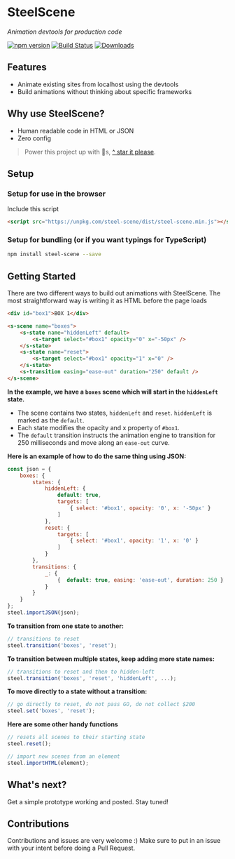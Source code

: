 # SteelScene

*Animation devtools for production code*

[![npm version](https://badge.fury.io/js/steel-scene.svg)](https://badge.fury.io/js/steel-scene)
[![Build Status](https://travis-ci.org/steel-scene/steel-scene.svg?branch=master)](https://travis-ci.org/steel-scene/steel-scene)
[![Downloads](https://img.shields.io/npm/dm/steel-scene.svg)](https://www.npmjs.com/package/steel-scene)

## Features

- Animate existing sites from localhost using the devtools
- Build animations without thinking about specific frameworks

## Why use SteelScene?

- Human readable code in HTML or JSON
- Zero config

> Power this project up with 🌟s,  [^ star it please](https://github.com/steel-scene/steel-scene/stargazers).

## Setup

### Setup for use in the browser
Include this script
```html
<script src="https://unpkg.com/steel-scene/dist/steel-scene.min.js"></script>
```

### Setup for bundling (or if you want typings for TypeScript)

```bash
npm install steel-scene --save
```

## Getting Started
There are two different ways to build out animations with SteelScene.  The most straightforward way is writing it as HTML before the page loads

```html
<div id="box1">BOX 1</div>

<s-scene name="boxes">
    <s-state name="hiddenLeft" default>
        <s-target select="#box1" opacity="0" x="-50px" />
    </s-state>
    <s-state name="reset">
        <s-target select="#box1" opacity="1" x="0" />
    </s-state>
    <s-transition easing="ease-out" duration="250" default />
</s-scene>
```
**In the example, we have a ```boxes``` scene which will start in the ```hiddenLeft``` state.**

- The scene contains two states, ```hiddenLeft``` and ```reset```.  ```hiddenLeft``` is marked as the ```default```.
- Each state modifies the opacity and x property of ```#box1```.
- The ```default``` transition instructs the animation engine to transition for 250 milliseconds and move along an ```ease-out``` curve.

**Here is an example of how to do the same thing using JSON:**

```js
const json = {
    boxes: {
        states: {
            hiddenLeft: {
                default: true,
                targets: [
                    { select: '#box1', opacity: '0', x: '-50px' }
                ]
            },
            reset: {
                targets: [
                    { select: '#box1', opacity: '1', x: '0' }
                ]
            }
        },
        transitions: {
            _: {
                {  default: true, easing: 'ease-out', duration: 250 }
            }
        }
    }
};
steel.importJSON(json);
```

**To transition from one state to another:**
```js
// transitions to reset
steel.transition('boxes', 'reset');
```

**To transition between multiple states, keep adding more state names:**
```js
// transitions to reset and then to hidden-left
steel.transition('boxes', 'reset', 'hiddenLeft', ...);
```

**To move directly to a state without a transition:**
```js
// go directly to reset, do not pass GO, do not collect $200
steel.set('boxes', 'reset');
```

**Here are some other handy functions**
```js
// resets all scenes to their starting state
steel.reset();

// import new scenes from an element
steel.importHTML(element);
```

## What's next?

Get a simple prototype working and posted.   Stay tuned!

## Contributions

Contributions and issues are very welcome :)  Make sure to put in an issue with your intent before doing a Pull Request.
